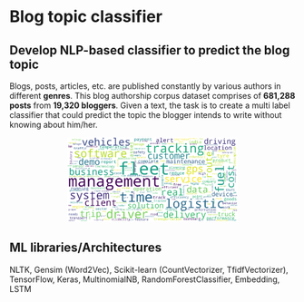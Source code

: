 # Blog topic classifier
## Develop NLP-based classifier to predict the blog topic

Blogs, posts, articles, etc. are published constantly by various authors in different **genres**. This blog authorship corpus dataset comprises of **681,288 posts** from **19,320 bloggers**. Given a text, the task is to create a multi label classifier that could predict the topic the blogger intends to write without knowing about him/her.<br>

<p align="center">
<img src="./assets/images/blogger.png" width="300">
</p>

## ML libraries/Architectures
NLTK, Gensim (Word2Vec), Scikit-learn (CountVectorizer, TfidfVectorizer), TensorFlow, Keras, MultinomialNB, RandomForestClassifier, Embedding, LSTM